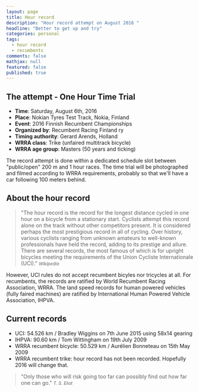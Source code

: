 ```yaml
---
layout: page
title: Hour record
description: "Hour record attempt on August 2016 "
headline: "Better to get up and try"
categories: personal
tags: 
  - hour record
  - recumbents
comments: false
mathjax: null
featured: false
published: true
---
```


## The attempt - One Hour Time Trial

* **Time**: Saturday, August 6th, 2016
* **Place**: Nokian Tyres Test Track, Nokia, Finland
* **Event**: 2016 Finnish Recumbent Championships
* **Organized by**: Recumbent Racing Finland ry
* **Timing authority**: Gerard Arends, Holland
* **WRRA class**: Trike (unfaired multitrack bicycle)
* **WRRA age group**: Masters (50 years and ticking)

The record attempt is done within a dedicated schedule slot between "public/open" 200 m and 1 hour races. 
The time trial will be photographed and filmed according to WRRA requirements, probably so that we'll have a car following 100 meters behind.

## About the hour record

>&quot;The hour record is the record for the longest distance cycled in one hour on a bicycle from a 
stationary start. Cyclists attempt this record alone on the track without other competitors present. 
It is considered perhaps the most prestigious record in all of cycling. Over history, various 
cyclists ranging from unknown amateurs to well-known professionals have held the record, adding 
to its prestige and allure.
There are several records, the most famous of  which is for upright bicycles meeting the requirements of 
the Union Cycliste Internationale (UCI).&quot;
<cite><small>Wikipedia</small></cite>


However, UCI rules do not accept recumbent bicyles nor tricycles at all. 
For recumbents, the records are ratified by World Recumbent Racing Association, WRRA. 
The land speed records for human powered vehicles (fully faired machines) are ratified by
International Human Powered Vehicle Association, IHPVA.

## Current records
* UCI: 54.526 km / Bradley Wiggins on 7th June 2015 using 58x14 gearing
* IHPVA: 90.60 km / Tom Wittingham on 19th July 2009
* WRRA recumbent bicycle: 50.529 km / Aurélien Bonneteau on 15th May 2009
* WRRA recumbent trike: hour record has not been recorded. Hopefully 2016 will change that.


>&quot;Only those who will risk going too far can possibly find out how far one can go.&quot;
<cite><small>T. S. Eliot</small></cite>



 
